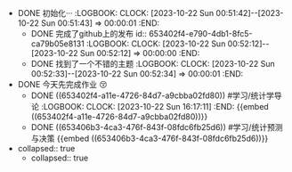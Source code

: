 - DONE 初始化···
  :LOGBOOK:
  CLOCK: [2023-10-22 Sun 00:51:42]--[2023-10-22 Sun 00:51:43] =>  00:00:01
  :END:
	- DONE 完成了github上的发布
	  id:: 653402f4-e790-4db1-8fc5-ca79b05e8131
	  :LOGBOOK:
	  CLOCK: [2023-10-22 Sun 00:52:12]--[2023-10-22 Sun 00:52:12] =>  00:00:00
	  :END:
	- DONE 找到了一个不错的主题
	  :LOGBOOK:
	  CLOCK: [2023-10-22 Sun 00:52:33]--[2023-10-22 Sun 00:52:34] =>  00:00:01
	  :END:
- DONE 今天先完成作业 😚
	- DONE ((653402f4-a11e-4726-84d7-a9cbba02fd80)) #学习/统计学导论
	  :LOGBOOK:
	  CLOCK: [2023-10-22 Sun 16:17:11]
	  :END:
	  {{embed ((653402f4-a11e-4726-84d7-a9cbba02fd80))}}
	- DONE ((653406b3-4ca3-476f-843f-08fdc6fb25d6))  #学习/统计预测与决策
	  {{embed ((653406b3-4ca3-476f-843f-08fdc6fb25d6))}}
- collapsed:: true
	- collapsed:: true